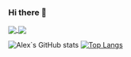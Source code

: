 ### Hi there 👋
<a href="https://github.com/alexandrucracea/github-readme-stats">
  <img align="center" src="![Alex`s GitHub stats](https://github-readme-stats.vercel.app/api?username=alexandrucracea&show_icons=true&theme=tokyonight)" />
</a>
<a href="https://github.com/anuraghazra/convoychat">
  <img align="center" src="https://github-readme-stats.vercel.app/api/pin/?username=anuraghazra&repo=convoychat" />
</a>

![Alex`s GitHub stats](https://github-readme-stats.vercel.app/api?username=alexandrucracea&show_icons=true&theme=tokyonight)
[![Top Langs](https://github-readme-stats.vercel.app/api/top-langs/?username=alexandrucracea&layout=compact&theme=tokyonight)](https://github.com/anuraghazra/github-readme-stats)

<!--
**alexandrucracea/alexandrucracea** is a ✨ _special_ ✨ repository because its `README.md` (this file) appears on your GitHub profile.

Here are some ideas to get you started:

- 🔭 I’m currently working on ...
- 🌱 I’m currently learning ...
- 👯 I’m looking to collaborate on ...
- 🤔 I’m looking for help with ...
- 💬 Ask me about ...
- 📫 How to reach me: ...
- 😄 Pronouns: ...
- ⚡ Fun fact: ...
-->
